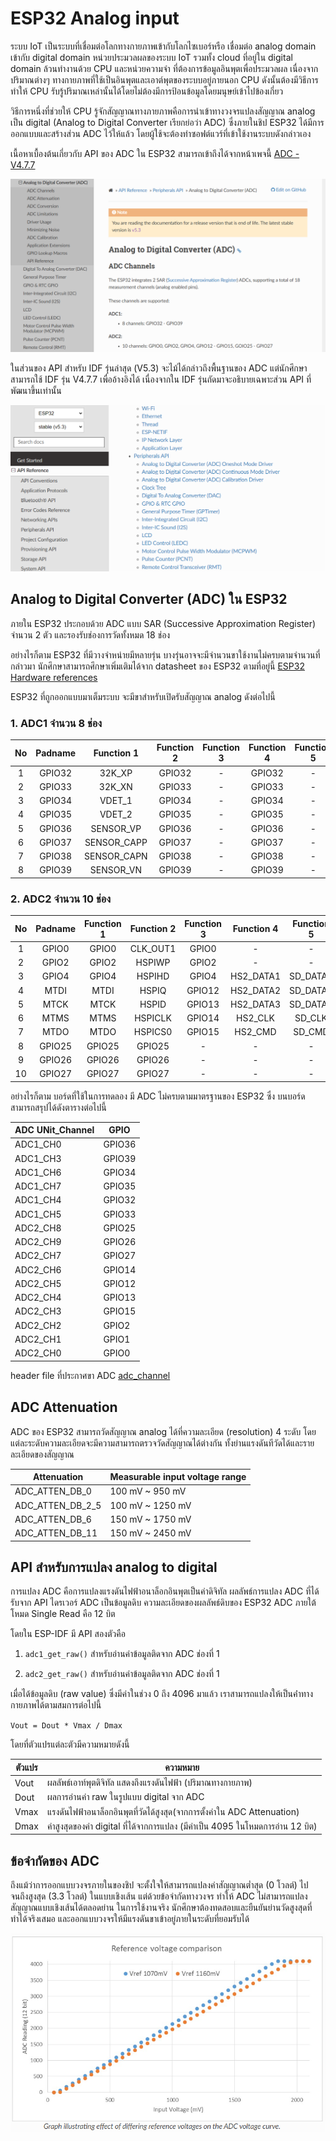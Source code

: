 # ESP32 Analog input

ระบบ IoT เป็นระบบที่เชื่อมต่อโลกทางกายภาพเข้ากับโลกไซเบอร์หรือ เชื่อมต่อ analog domain เข้ากับ digital domain
หน่วยประมวลผลของระบบ IoT รวมทั้ง cloud ที่อยู่ใน digital domain ล้วนทำงานด้วย CPU และหน่วยความจำ ที่ต้องการข้อมูลอินพุตเพื่อประมวลผล
เนื่องจากปริมาณต่างๆ ทางกายภาพที่ใช้เป็นอินพุตและเอาต์พุตของระบบอยู่ภายนอก CPU ดังนั้นต้องมีวิธีการทำให้ CPU รับรู้ปริมาณเหล่านั้นได้โดยไม่ต้องมีการป้อนข้อมูลโดยมนุษย์เข้าไปข้องเกี่ยว

วิธีการหนึ่งที่ช่วยให้ CPU รู้จักสัญญาณทางภายภาพคือการนำเข้าทางวงจรแปลงสัญญาณ analog เป็น digital (Analog to Digital Converter เรียกย่อว่า ADC) ซึ่งภายในชิป ESP32 ได้มีการออกแบบและสร้างส่วน ADC ไว้ให้แล้ว โดยผู้ใช้จะต้องทำซอฟต์แวร์ที่เข้าใช้งานระบบดังกล่าวเอง

เนื้อหาเบื้องต้นเกี่ยวกับ  API ของ ADC ใน ESP32 สามารถเข้าถึงได้จากหน้าเพจนี้ [ADC - V4.7.7](https://docs.espressif.com/projects/esp-idf/en/v4.4.7/esp32/api-reference/peripherals/adc.html) 

![alt text](./Pictures/image-00.png)



ในส่วนของ API สำหรับ IDF รุ่นล่าสุด (V5.3) จะไม้ได้กล่าวถึงพื้นฐานของ ADC 
แต่นักศึกษาสามารถใช้ IDF รุ่น V4.7.7 เพื่ออ้างอิงได้ เนื่องจากใน IDF รุ่นถัดมาจะอธิบายเฉพาะส่วน API ที่พัฒนาขึ้นเท่านั้น


![alt text](./Pictures/image-01.png)


## Analog to Digital Converter (ADC) ใน ESP32

ภายใน ESP32 ประกอบด้วย ADC แบบ SAR (Successive Approximation Register) จำนวน 2 ตัว และรองรับช่องการวัดทั้งหมด 18 ช่อง 

อย่างไรก็ตาม ESP32 ที่มีวางจำหน่ายมีหลายรุ่น บางรุ่นอาจจะมีจำนวนขาใช้งานไม่ครบตามจำนวนที่กล่าวมา นักศึกษาสามารถศึกษาเพิ่มเติมได้จาก datasheet ของ ESP32 ตามที่อยู่นี้ [ESP32 Hardware references](https://docs.espressif.com/projects/esp-idf/en/v5.3/esp32/hw-reference/index.html)


ESP32 ที่ถูกออกแบบมาเต็มระบบ จะมีขาสำหรับเปิดรับสัญญาณ analog ดังต่อไปนี้

### 1. ADC1 จำนวน 8 ช่อง

|No| Padname |Function 1| Function 2| Function 3| Function 4| Function 5| Function 6| Reset | Notes| 
|:--:|:------:|:-----------:|:------:|:--:|:------:|:--:|:--:|:--:|:--:|
| 1  | GPIO32 | 32K_XP      | GPIO32 |  - | GPIO32 |  - |  - |  - |  0 | R    |
| 2  | GPIO33 | 32K_XN      | GPIO33 |  - | GPIO33 |  - |  - |  - |  0 | R    |
| 3  | GPIO34 | VDET_1      | GPIO34 |  - | GPIO34 |  - |  - |  - |  0 | R, I |
| 4  | GPIO35 | VDET_2      | GPIO35 |  - | GPIO35 |  - |  - |  - |  0 | R, I |
| 5  | GPIO36 | SENSOR_VP   | GPIO36 |  - | GPIO36 |  - |  - |  - |  0 | R, I |
| 6  | GPIO37 | SENSOR_CAPP | GPIO37 |  - | GPIO37 |  - |  - |  - |  0 | R, I |
| 7  | GPIO38 | SENSOR_CAPN | GPIO38 |  - | GPIO38 |  - |  - |  - |  0 | R, I |
| 8  | GPIO39 | SENSOR_VN   | GPIO39 |  - | GPIO39 |  - |  - |  - |  0 | R, I |


### 2. ADC2 จำนวน 10 ช่อง

|No|Padname |Function 1| Function 2| Function 3| Function 4| Function 5| Function 6| Reset | Notes| 
|:--:|:------:|:-----------:|:------:|:--:|:------:|:--:|:--:|:--:|:--:|
| 1  | GPIO0  | GPIO0  | CLK_OUT1| GPIO0  |    -      |  -       | EMAC_TX_CLK | 3 | R |
| 2  | GPIO2  | GPIO2  | HSPIWP  | GPIO2  |    -      |  -       |           - | 2 | R |
| 3  | GPIO4  | GPIO4  | HSPIHD  | GPIO4  | HS2_DATA1 | SD_DATA1 | EMAC_TX_ER  | 2 | R |
| 4  | MTDI   | MTDI   | HSPIQ   | GPIO12 | HS2_DATA2 | SD_DATA2 | EMAC_TXD3   | 2 | R |
| 5  | MTCK   | MTCK   | HSPID   | GPIO13 | HS2_DATA3 | SD_DATA3 | EMAC_RX_ER  | 2 | R |
| 6  | MTMS   | MTMS   | HSPICLK | GPIO14 | HS2_CLK   | SD_CLK   | EMAC_TXD2   | 3 | R |
| 7  | MTDO   | MTDO   | HSPICS0 | GPIO15 | HS2_CMD   | SD_CMD   | EMAC_RXD3   | 3 | R |
| 8  | GPIO25 | GPIO25 | GPIO25  |  -     |   -       |  -       | EMAC_RXD0   | 0 | R |
| 9  | GPIO26 | GPIO26 | GPIO26  |  -     |   -       |  -       | EMAC_RXD1   | 0 | R |
| 10 | GPIO27 | GPIO27 | GPIO27  |  -     |   -       |  -       | EMAC_RX_DV  | 0 | R |


อย่างไรก็ตาม บอร์ดที่ใช้ในการทดลอง มี ADC ไม่ครบตามมาตรฐานของ ESP32
ซึ่ง บนบอร์ดสามารถสรุปได้ดังตารางต่อไปนี้


| ADC UNit_Channel | GPIO  |
|-----------|--------------|
| ADC1_CH0  | GPIO36 |
| ADC1_CH3  | GPIO39 |
| ADC1_CH6  | GPIO34 |
| ADC1_CH7  | GPIO35 |
| ADC1_CH4  | GPIO32 |
| ADC1_CH5  | GPIO33 |
| ADC2_CH8  | GPIO25 |
| ADC2_CH9  | GPIO26 |
| ADC2_CH7  | GPIO27 |
| ADC2_CH6  | GPIO14 |
| ADC2_CH5  | GPIO12 |
| ADC2_CH4  | GPIO13 |
| ADC2_CH3  | GPIO15 |
| ADC2_CH2  | GPIO2  |
| ADC2_CH1  | GPIO1  |
| ADC2_CH0  | GPIO0  |


header file ที่ประกาศขา  ADC  [adc_channel](https://github.com/espressif/esp-idf/blob/v5.3/components/soc/esp32/include/soc/adc_channel.h)


## ADC Attenuation

ADC ของ ESP32 สามารถวัดสัญญาณ analog ได้ที่ความละเอียด (resolution) 4 ระดับ โดยแต่ละระดับความละเอียดจะมีความสามารถตรวจวัดสัญญาณได้ต่างกัน ทั้งย่านแรงดันทีวัดได้และรายละเอียดของสัญญาณ 

|    Attenuation   | Measurable input voltage range |
| ---------------  | ------------------------------ |
| ADC_ATTEN_DB_0   | 100 mV ~ 950 mV                |
| ADC_ATTEN_DB_2_5 | 100 mV ~ 1250 mV               |
| ADC_ATTEN_DB_6   | 150 mV ~ 1750 mV               |
| ADC_ATTEN_DB_11  | 150 mV ~ 2450 mV               |



## API สำหรับการแปลง analog to digital

การแปลง ADC คือการแปลงแรงดันไฟฟ้าอนาล็อกอินพุตเป็นค่าดิจิทัล ผลลัพธ์การแปลง ADC ที่ได้รับจาก API ไดรเวอร์ ADC เป็นข้อมูลดิบ ความละเอียดของผลลัพธ์ดิบของ ESP32 ADC ภายใต้โหมด Single Read คือ 12 บิต

โดยใน ESP-IDF มี API สองตัวคือ 

1. `adc1_get_raw()` สำหรับอ่านค่าข้อมูลติดจาก  ADC ช่องที่ 1

2. `adc2_get_raw()` สำหรับอ่านค่าข้อมูลติดจาก  ADC ช่องที่ 1


เมื่อได้ข้อมูลดิบ (raw value)  ซึ่งมีค่าในช่วง 0 ถึง 4096 มาแล้ว เราสามารถแปลงให้เป็นค่่าทางกายภาพได้ตามสมการต่อไปนี้

`Vout = Dout * Vmax / Dmax`

โดยที่ตัวแปรแต่ละตัวมีความหมายดังนี้

|   ตัวแปร |ความหมาย|
|------- | ----------------|
| Vout   | ผลลัพธ์เอาท์พุตดิจิทัล แสดงถึงแรงดันไฟฟ้า (ปริมาณทางกายภาพ)|
| Dout   | ผลการอ่านค่า raw ในรูปแบบ digital จาก ADC|
| Vmax   | แรงดันไฟฟ้าอนาล็อกอินพุตที่วัดได้สูงสุด(จากการตั้งค่าใน ADC Attenuation) |
| Dmax   | ค่าสูงสุดของค่า digital ที่ได้จากการแปลง (มีค่าเป็น 4095 ในโหมดการอ่าน 12 บิต) |


## ข้อจำกัดของ ADC

ถึงแม้ว่าการออกแบบวงจรภายในของชิป จะตั้งใจให้สามารถแปลงค่าสัญญาณต่ำสุด (0 โวลต์)  ไปจนถึงสูงสุด (3.3 โวลต์) ในแบบเชิงเส้น แต่ด้วยข้อจำกัดทางวงจร ทำให้ ADC ไม่สามารถแปลงสัญญาณแบบเชิงเส้นได้ตลอดย่าน ในการใช้งานจริง นักศึกษาต้องทดสอบและยืนยันย่านวัดสูงสุดที่ทำได้จริงเสมอ และออกแบบวงจรให้มีแรงดันขาเข้าอยู่ภายในระดับที่ยอมรับได้

![alt text](./Pictures/image-02.png)


